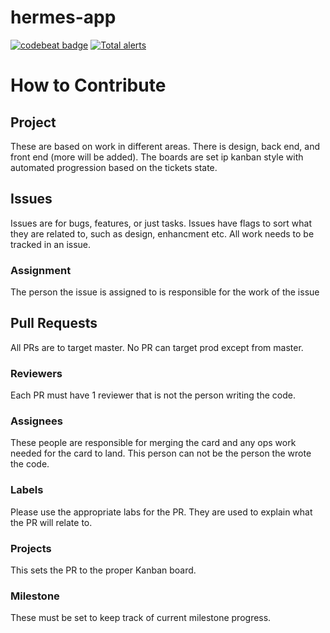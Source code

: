 # hermes-app
[![codebeat badge](https://codebeat.co/badges/37f7b17f-07b8-4346-95f6-badd5be02056)](https://codebeat.co/projects/github-com-project-hermes-hermes-app-master)
[![Total alerts](https://img.shields.io/lgtm/alerts/g/project-hermes/hermes-app.svg?logo=lgtm&logoWidth=18)](https://lgtm.com/projects/g/project-hermes/hermes-app/alerts/)

# How to Contribute
## Project
These are based on work in different areas. There is design, back end, and front end (more will be added). The boards are set ip kanban style with automated progression based on the tickets state.

## Issues
Issues are for bugs, features, or just tasks. Issues have flags to sort what they are related to, such as design, enhancment etc. All work needs to be tracked in an issue.

### Assignment
The person the issue is assigned to is responsible for the work of the issue

## Pull Requests
All PRs are to target master. No PR can target prod except from master.

### Reviewers
Each PR must have 1 reviewer that is not the person writing the code.

### Assignees
These people are responsible for merging the card and any ops work needed for the card to land. This person can not be the person the wrote the code.

### Labels
Please use the appropriate labs for the PR. They are used to explain what the PR will relate to.

### Projects
This sets the PR to the proper Kanban board.

### Milestone
These must be set to keep track of current milestone progress.
